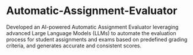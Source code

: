 ﻿# Automatic-Assignment-Evaluator
Developed an AI-powered Automatic Assignment Evaluator leveraging advanced Large Language Models (LLMs) to automate the evaluation process for student assignments and exams based on predefined grading criteria, and generates accurate and consistent scores.
